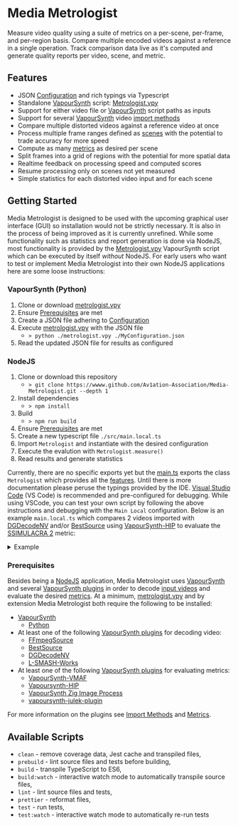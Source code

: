 # Media Metrologist

Measure video quality using a suite of metrics on a per-scene, per-frame, and per-region basis. Compare multiple encoded videos against a reference in a single operation. Track comparison data live as it's computed and generate quality reports per video, scene, and metric.

## Features

* JSON [Configuration](./docs/Configuration.md) and rich typings via Typescript
* Standalone [VapourSynth][vapoursynth] script: [Metrologist.vpy](./src/metrologist.vpy)
* Support for either video file or [VapourSynth][vapoursynth] script paths as inputs
* Support for several [VapourSynth][vapoursynth] video [import methods](./docs//Configuration.md#import-methods)
* Compare multiple distorted videos against a reference video at once
* Process multiple frame ranges defined as [scenes](./docs/Configuration.md#scenes) with the potential to trade accuracy for more speed
* Compute as many [metrics](./docs/Configuration.md#metrics) as desired per scene
* Split frames into a grid of regions with the potential for more spatial data
* Realtime feedback on processing speed and computed scores
* Resume processing only on scenes not yet measured
* Simple statistics for each distorted video input and for each scene

## Getting Started

Media Metrologist is designed to be used with the upcoming graphical user interface (GUI) so installation would not be strictly necessary. It is also in the process of being improved as it is currently unrefined. While some functionality such as statistics and report generation is done via NodeJS, most functionality is provided by the [Metrologist.vpy](./src/metrologist.vpy) VapourSynth script which can be executed by itself *without* NodeJS. For early users who want to test or implement Media Metrologist into their own NodeJS applications here are some loose instructions:

### VapourSynth (Python)

1. Clone or download [metrologist.vpy](./src/metrologist.vpy)
2. Ensure [Prerequisites](#prerequisites) are met
3. Create a JSON file adhering to [Configuration](./docs/Configuration.md)
4. Execute [metrologist.vpy](./src/metrologist.vpy) with the JSON file
    * `> python ./metrologist.vpy ./MyConfiguration.json`
5. Read the updated JSON file for results as configured

### NodeJS

1. Clone or download this repository
    * `> git clone https://wwww.github.com/Av1ation-Association/Media-Metrologist.git --depth 1`
2. Install dependencies
    * `> npm install`
3. Build
    * `> npm run build`
4. Ensure [Prerequisites](#prerequisites) are met
5. Create a new typescript file `./src/main.local.ts`
6. Import `Metrologist` and instantiate with the desired configuration
7. Execute the evalution with `Metrologist.measure()`
8. Read results and generate statistics

Currently, there are no specific exports yet but the [main.ts](./src/main.ts) exports the class `Metrologist` which provides all the [features](#features). Until there is more documentation please peruse the typings provided by the IDE. [Visual Studio Code](https://code.visualstudio.com/ "Visual Studio Code is a streamlined code editor with support for development operations like debugging, task running, and version control. It aims to provide just the tools a developer needs for a quick code-build-debug cycle and leaves more complex workflows to fuller featured IDEs, such as Visual Studio IDE.") (VS Code) is recommended and pre-configured for debugging. While using VSCode, you can test your own script by following the above instructions and debugging with the `Main Local` configuration. Below is an example `main.local.ts` which compares 2 videos imported with [DGDecodeNV][dgdecnv] and/or [BestSource][bestsource] using [VapourSynth-HIP][vship] to evaluate the [SSIMULACRA 2][ssimu2] metric:

<details>
<summary>Example</summary>

```ts
import { Metrologist } from './main.js';
import { type Configuration } from './types/Configuration/Configuration.js';
import {
    ImportMethodType,
    type ImportMethod,
} from './types/Configuration/Import.js';
import { SSIMULACRA2Implementation } from './types/Configuration/Metric.js';
import { type ScoringStatus } from './types/Status.js';

const testConfig: Configuration = {
    $schema: ``,
    reference: {
        path: 'C:/My Reference Video.mkv',
        importMethods: new Set([
            {
                type: ImportMethodType.DGDecNV,
            },
            {
                type: ImportMethodType.BestSource,
            },
        ] as ImportMethod[]),
    },
    distorted: {
        '1': {
            path: 'C:/My Distorted Video.mkv',
            importMethods: new Set([
                {
                    type: ImportMethodType.DGDecNV,
                },
                {
                    type: ImportMethodType.BestSource,
                },
            ] as ImportMethod[]),
        },
    },
    metrics: {
        SSIMULACRA2: {
            implementation: SSIMULACRA2Implementation.CUDA,
        },
    },
    scenes: [
        ...Array.from({ length: 1 }, (_, index) => ({
            reference: {
                start: index * 100,
                end: (index + 1) * 100,
            },
            distorted: {
                '1': {
                    start: index * 100,
                    end: (index + 1) * 100,
                    scores: {
                        SSIMULACRA2: [],
                    },
                },
            },
        })),
    ],
    output: {
        console: true,
        verbose: true,
    },
    threads: 4,
};

const metrologist = new Metrologist(testConfig);
const finalConfig = await metrologist.measure();

metrologist.on('scoring', (event: ScoringStatus) => {
    if (event.frameIndex === 0) {
        console.log(`Scene ${event.sceneIndex} Distorted ${event.distortedId}: ${event.metric} = ${event.score}`);
    }
});

console.log(`TOTAL FRAMES: ${metrologist.totalFrames}`);
console.log(`${(await import('util')).inspect(metrologist.completedFramesScored)}`);
console.log(`${metrologist.framerate} FPS`);
console.log(`${(await import('util')).inspect(metrologist.statistics, undefined, 10, true)}`);

console.log('Final config:', (await import('util')).inspect(finalConfig, undefined, 10, true));
```

</details>

### Prerequisites

Besides being a [NodeJS](https://nodejs.org/ "Node.js® is a free, open-source, cross-platform JavaScript runtime environment that lets developers create servers, web apps, command line tools and scripts.") application, Media Metrologist uses [VapourSynth][vapoursynth] and several [VapourSynth plugins][vs-plugins] in order to decode [input videos](./docs/Configuration.md#video-inputs) and evaluate the desired [metrics](./docs/Configuration.md#metrics). At a minimum, [metrologist.vpy](./src/metrologist.vpy) and by extension Media Metrologist both require the following to be installed:

* [VapourSynth][vapoursynth]
    * [Python](https://www.python.org/ "Python is a programming language. It’s used for many different applications. It’s used in some high schools and colleges as an introductory programming language because Python is easy to learn, but it’s also used by professional software developers at places such as Google, NASA, and Lucasfilm Ltd.")
* At least one of the following [VapourSynth plugins][vs-plugins] for decoding video:
    * [FFmpegSource][ffms2]
    * [BestSource][bestsource]
    * [DGDecodeNV][dgdecnv]
    * [L-SMASH-Works][lsmash]
* At least one of the following [VapourSynth plugins][vs-plugins] for evaluating metrics:
    * [VapourSynth-VMAF][vmaf-plugin]
    * [Vapoursynth-HIP][vship]
    * [VapourSynth Zig Image Process][vszip]
    * [vapoursynth-julek-plugin][julek]

For more information on the plugins see [Import Methods](./docs/Import%20Methods.md) and [Metrics](./docs/Configuration.md#metrics).

## Available Scripts

- `clean` - remove coverage data, Jest cache and transpiled files,
- `prebuild` - lint source files and tests before building,
- `build` - transpile TypeScript to ES6,
- `build:watch` - interactive watch mode to automatically transpile source files,
- `lint` - lint source files and tests,
- `prettier` - reformat files,
- `test` - run tests,
- `test:watch` - interactive watch mode to automatically re-run tests



<!-- Links -->

[vapoursynth]: https://github.com/vapoursynth/vapoursynth "A video processing framework with simplicity in mind"
[vs-plugins]: https://www.vapoursynth.com/doc/installation.html#plugins-and-scripts "Plugins and Scripts"

<!-- Import Methods -->
[ffms2]: https://github.com/FFMS/ffms2 "FFmpegSource (usually known as FFMS or FFMS2) is a cross-platform wrapper library around FFmpeg"
[bestsource]: https://github.com/vapoursynth/bestsource "BestSource (abbreviated as BS) is a cross-platform wrapper library around FFmpeg that ensures always sample and frame accurate access to audio and video with good seeking performance for everything except some lossy audio formats"
[dgdecnv]: https://www.rationalqm.us/dgdecnv/dgdecnv.html "AVC/HEVC/MPG/VC1 Decoder and Frame Server"
[lsmash]: https://github.com/HomeOfAviSynthPlusEvolution/L-SMASH-Works "This source function for VapourSynth uses libavcodec as the video decoder and libavformat as the demuxer"

<!-- Metrics Info -->
[psnr]: https://en.wikipedia.org/wiki/Peak_signal-to-noise_ratio#Quality_estimation_with_PSNR "Wikipedia: Quality estimation with PSNR"
[vmaf]: https://github.com/Netflix/vmaf "VMAF - Video Multi-Method Assessment Fusion"
[ssim]: https://github.com/cloudinary/ssimulacra "SSIMULACRA - Structural SIMilarity Unveiling Local And Compression Related Artifacts"
[ssimu2]: https://github.com/cloudinary/ssimulacra2 "SSIMULACRA 2 - Structural SIMilarity Unveiling Local And Compression Related Artifacts"
[butteraugli]: https://github.com/google/butteraugli "A tool for measuring perceived differences between images"

<!-- Metrics VapourSynth Plugins -->
[vmaf-plugin]: https://github.com/HomeOfVapourSynthEvolution/VapourSynth-VMAF "Video Multi-Method Assessment Fusion, based on https://github.com/Netflix/vmaf"
[ssim]: https://github.com/cloudinary/ssimulacra "SSIMULACRA - Structural SIMilarity Unveiling Local And Compression Related Artifacts"
[ssimu2]: https://github.com/cloudinary/ssimulacra2 "SSIMULACRA2 - Structural SIMilarity Unveiling Local And Compression Related Artifacts"
[vszip]: https://github.com/dnjulek/vapoursynth-zip "VapourSynth Zig Image Process"
[ssimu2-zig]: https://github.com/dnjulek/vapoursynth-ssimulacra2 "vapoursynth-ssimulacra2"
[julek]: https://github.com/dnjulek/vapoursynth-julek-plugin "vapoursynth-julek-plugin is a collection of some new filters and some already known ones..."
[vship]: https://github.com/Line-fr/Vship "Vapoursynth-HIP - An easy to use plugin for vapoursynth performing SSIMU2 measurments using the GPU with HIP"